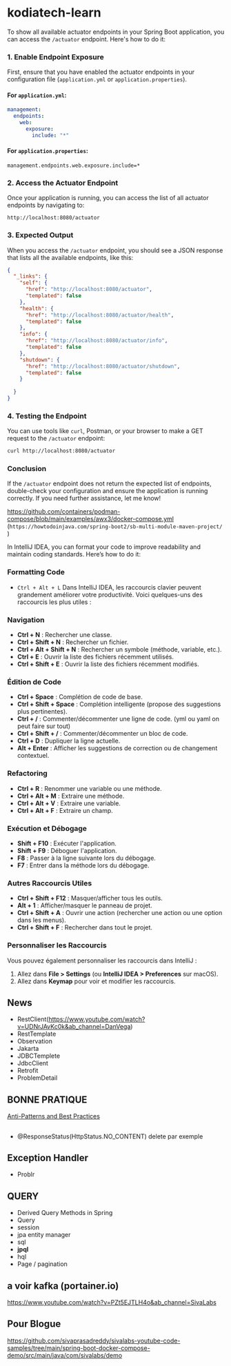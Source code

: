 # kodiatech-learn


To show all available actuator endpoints in your Spring Boot application, you can access the `/actuator` endpoint. Here's how to do it:

### 1. Enable Endpoint Exposure
First, ensure that you have enabled the actuator endpoints in your configuration file (`application.yml` or `application.properties`).

#### For `application.yml`:
```yaml
management:
  endpoints:
    web:
      exposure:
        include: "*"
```

#### For `application.properties`:
```properties
management.endpoints.web.exposure.include=*
```

### 2. Access the Actuator Endpoint
Once your application is running, you can access the list of all actuator endpoints by navigating to:

```
http://localhost:8080/actuator
```

### 3. Expected Output
When you access the `/actuator` endpoint, you should see a JSON response that lists all the available endpoints, like this:

```json
{
  "_links": {
    "self": {
      "href": "http://localhost:8080/actuator",
      "templated": false
    },
    "health": {
      "href": "http://localhost:8080/actuator/health",
      "templated": false
    },
    "info": {
      "href": "http://localhost:8080/actuator/info",
      "templated": false
    },
    "shutdown": {
      "href": "http://localhost:8080/actuator/shutdown",
      "templated": false
    }
   
  }
}
```

### 4. Testing the Endpoint
You can use tools like `curl`, Postman, or your browser to make a GET request to the `/actuator` endpoint:

```bash
curl http://localhost:8080/actuator
```

### Conclusion
If the `/actuator` endpoint does not return the expected list of endpoints, double-check your configuration and ensure the application is running correctly. If you need further assistance, let me know!


https://github.com/containers/podman-compose/blob/main/examples/awx3/docker-compose.yml
(`https://howtodoinjava.com/spring-boot2/sb-multi-module-maven-project/ `)


In IntelliJ IDEA, you can format your code to improve readability and maintain coding standards. Here’s how to do it:

### Formatting Code
- `Ctrl + Alt + L`
  Dans IntelliJ IDEA, les raccourcis clavier peuvent grandement améliorer votre productivité. Voici quelques-uns des raccourcis les plus utiles :

### Navigation
- **Ctrl + N** : Rechercher une classe.
- **Ctrl + Shift + N** : Rechercher un fichier.
- **Ctrl + Alt + Shift + N** : Rechercher un symbole (méthode, variable, etc.).
- **Ctrl + E** : Ouvrir la liste des fichiers récemment utilisés.
- **Ctrl + Shift + E** : Ouvrir la liste des fichiers récemment modifiés.

### Édition de Code
- **Ctrl + Space** : Complétion de code de base.
- **Ctrl + Shift + Space** : Complétion intelligente (propose des suggestions plus pertinentes).
- **Ctrl + /** : Commenter/décommenter une ligne de code. (yml ou yaml on peut faire sur tout)
- **Ctrl + Shift + /** : Commenter/décommenter un bloc de code.
- **Ctrl + D** : Dupliquer la ligne actuelle.
- **Alt + Enter** : Afficher les suggestions de correction ou de changement contextuel.

### Refactoring
- **Ctrl + R** : Renommer une variable ou une méthode.
- **Ctrl + Alt + M** : Extraire une méthode.
- **Ctrl + Alt + V** : Extraire une variable.
- **Ctrl + Alt + F** : Extraire un champ.

### Exécution et Débogage
- **Shift + F10** : Exécuter l'application.
- **Shift + F9** : Déboguer l'application.
- **F8** : Passer à la ligne suivante lors du débogage.
- **F7** : Entrer dans la méthode lors du débogage.

### Autres Raccourcis Utiles
- **Ctrl + Shift + F12** : Masquer/afficher tous les outils.
- **Alt + 1** : Afficher/masquer le panneau de projet.
- **Ctrl + Shift + A** : Ouvrir une action (rechercher une action ou une option dans les menus).
- **Ctrl + Shift + F** : Rechercher dans tout le projet.

### Personnaliser les Raccourcis
Vous pouvez également personnaliser les raccourcis dans IntelliJ :
1. Allez dans **File > Settings** (ou **IntelliJ IDEA > Preferences** sur macOS).
2. Allez dans **Keymap** pour voir et modifier les raccourcis.



## News 
- RestClient(https://www.youtube.com/watch?v=UDNrJAvKc0k&ab_channel=DanVega)
- RestTemplate
- Observation
- Jakarta
- JDBCTemplete
- JdbcClient 
- Retrofit
- ProblemDetail


## BONNE PRATIQUE
[Anti-Patterns and Best Practices](https://www.youtube.com/watch?v=koxu51eqDiQ&ab_channel=SivaLabs)

##
- @ResponseStatus(HttpStatus.NO_CONTENT) delete par exemple
## Exception Handler
- Problr

## QUERY
- Derived Query Methods in Spring
- Query
- session
- jpa entity manager
- sql
- **jpql**
- hql
- Page / pagination



## a voir kafka (portainer.io)
https://www.youtube.com/watch?v=PZt5EJTLH4o&ab_channel=SivaLabs
## Pour Blogue
https://github.com/sivaprasadreddy/sivalabs-youtube-code-samples/tree/main/spring-boot-docker-compose-demo/src/main/java/com/sivalabs/demo